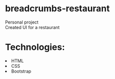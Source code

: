 # breadcrumbs-restaurant
Personal project<br>
Created UI for a restaurant<br>
# Technologies:<br>
  <li>HTML</li>
  <li>CSS</li>
  <li>Bootstrap</li>
